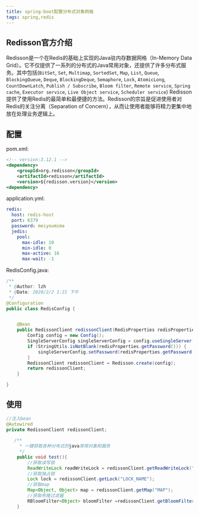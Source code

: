 ```yaml
---
title: spring-boot配置分布式对象网格
tags: spring,redis
---
```



## Redisson官方介绍

Redisson是一个在Redis的基础上实现的Java驻内存数据网格（In-Memory Data Grid）。它不仅提供了一系列的分布式的Java常用对象，还提供了许多分布式服务。其中包括(`BitSet`, `Set`, `Multimap`, `SortedSet`, `Map`, `List`, `Queue`, `BlockingQueue`, `Deque`, `BlockingDeque`, `Semaphore`, `Lock`, `AtomicLong`, `CountDownLatch`, `Publish / Subscribe`, `Bloom filter`, `Remote service`, `Spring cache`, `Executor service`, `Live Object service`, `Scheduler service`) Redisson提供了使用Redis的最简单和最便捷的方法。Redisson的宗旨是促进使用者对Redis的关注分离（Separation of Concern），从而让使用者能够将精力更集中地放在处理业务逻辑上。

## 配置

pom.xml:

```xml
<!-- version:3.12.1 -->
<dependency>
    <groupId>org.redisson</groupId>
    <artifactId>redisson</artifactId>
    <version>${redisson.version}</version>
<dependency>
```


application.yml:

```yml
redis:
  host: redis-host
  port: 6379
  password: meiyoumima
  jedis:
    pool:
      max-idle: 10
      min-idle: 0
      max-active: 16
      max-wait: -1
```

RedisConfig.java:

```java
/**
 * @Author: lzh
 * @Date: 2020/2/2 1:21 下午
 */
@Configuration
public class RedisConfig {


    @Bean
    public RedissonClient redissonClient(RedisProperties redisProperties) {
        Config config = new Config();
        SingleServerConfig singleServerConfig = config.useSingleServer().setAddress("redis://" + redisProperties.getHost() + ":" + redisProperties.getPort());
        if (StringUtils.isNotBlank(redisProperties.getPassword())) {
            singleServerConfig.setPassword(redisProperties.getPassword());
        }
        RedissonClient redissonClient = Redisson.create(config);
        return redissonClient;
    }

}
```

## 使用

```java
//注入bean
@Autowired
private RedissonClient redissonClient;
		
   /**
     * 一键获取各种分布式的java常用对象和服务
     */
    public void test(){
        //获取读写锁
        ReadWriteLock readWriteLock = redissonClient.getReadWriteLock("LOCK_NAME");
        //获取独占锁
        Lock lock = redissonClient.getLock("LOCK_NAME");
        //获取map
        Map<Object, Object> map = redissonClient.getMap("MAP");
        //获取布隆过滤器
        RBloomFilter<Object> bloomFilter =redissonClient.getBloomFilter("BLOOM_FILTER");
    }
```
